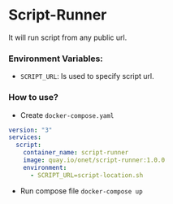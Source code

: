 # Script-Runner
It will run script from any public url.

### Environment Variables:
- `SCRIPT_URL`: Is used to specify script url.

### How to use?
- Create `docker-compose.yaml`
```yaml
version: "3"
services:
  script:
    container_name: script-runner
    image: quay.io/onet/script-runner:1.0.0
    environment:
      - SCRIPT_URL=script-location.sh
```
- Run compose file `docker-compose up`


